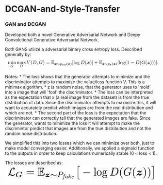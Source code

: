 # DCGAN-and-Style-Transfer


### GAN and DCGAN

Developed both a novel Generative Adversarial Network and Deepy Convolutional Generative Adversarial Network.

Both GANS utilize a adversarial binary cross entropy loss. Described generally by: ![GAN Equation](/imgs/image.png)

  Notes:
    * The loss shows that the generator attempts to minimize and the discriminator attempts to maximize the value/loss function V. This is a minimax algorithm.
    * z is random noise, that the generator uses to 'mold' into a image that will 'fool' the discriminator.
    * The loss can be interpreted as the expectation that x (a real image from the dataset) is from the true distribution of data. Since the discriminator attempts to maximize this, it will want to accurately predict which images are from the real distribution and which are not. 
    * The second part of the loss is the expectation that the discriminator can correctly tell that the generated images are fake. Since the generator, wants to minimize the loss it will attempt to make the discrimintor predict that images are from the true distribution and not the random noise distribution. 

We simplified this into two losses which we can minimize over both, just to make model converging easier. Additionally, we applied a sigmoid function to the outputs in order to keep calculations numerically stable (0 < loss < 1). 

The losses are described as:
![Generator Loss](/imgs/GenLoss.png)
